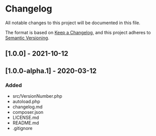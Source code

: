 # Changelog
All notable changes to this project will be documented in this file.

The format is based on [Keep a Changelog](https://keepachangelog.com/en/1.0.0/),
and this project adheres to [Semantic Versioning](https://semver.org/spec/v2.0.0.html).

## [1.0.0] - 2021-10-12

## [1.0.0-alpha.1] - 2020-03-12

### Added
- src/VersionNumber.php
- autoload.php
- changelog.md
- composer.json
- LICENSE.md
- README.md
- .gitignore